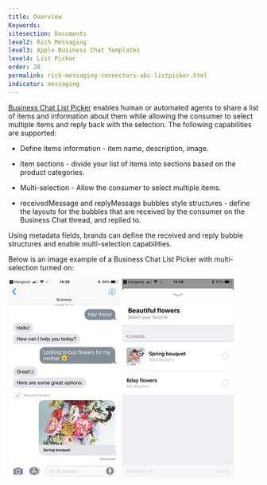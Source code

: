 ```yaml
---
title: Overview
Keywords:
sitesection: Documents
level2: Rich Messaging
level3: Apple Business Chat Templates
level4: List Picker
order: 20
permalink: rich-messaging-connectors-abc-listpicker.html
indicator: messaging
---
```


[Business Chat List Picker](https://developer.apple.com/documentation/businesschat/enhancing_the_customer_s_user_experience/sending_a_list_picker) enables human or automated agents to share a list of items and information about them while allowing the consumer to select multiple items and reply back with the selection. The following capabilities are supported:

* Define items information - item name, description, image.

* Item sections - divide your list of items into sections based on the product categories.

* Multi-selection - Allow the consumer to select multiple items.

* receivedMessage and replyMessage bubbles style structures - define the layouts for the bubbles that are received by the consumer on the Business Chat thread, and replied to.

Using metadata fields, brands can define the received and reply bubble structures and enable multi-selection capabilities.

Below is an image example of a Business Chat List Picker with multi-selection turned on:

![Apple Business Chat List Picker Main](images/abc-listpicker-1.jpg)   ![Apple Business Chat List Picker list](images/abc-listpicker-2.PNG)
